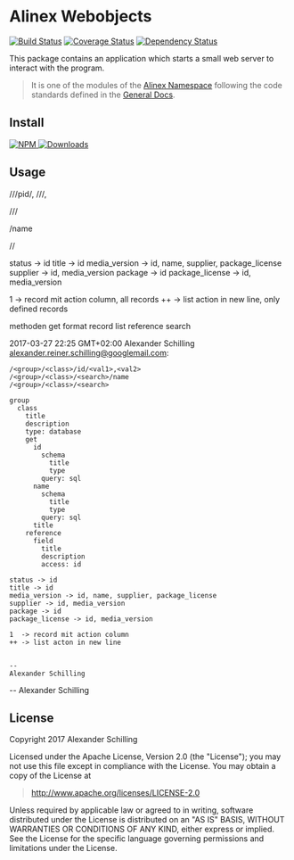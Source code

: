 Alinex Webobjects
=================================================

[![Build Status](https://travis-ci.org/alinex/node-webobjects.svg?branch=master)](https://travis-ci.org/alinex/node-webobjects)
[![Coverage Status](https://coveralls.io/repos/alinex/node-webobjects/badge.png?branch=master)](https://coveralls.io/r/alinex/node-webobjects?branch=master)
[![Dependency Status](https://gemnasium.com/alinex/node-webobjects.png)](https://gemnasium.com/alinex/node-webobjects)

This package contains an application which starts a small web server to interact
with the program.


> It is one of the modules of the [Alinex Namespace](http://alinex.github.io/code.html)
> following the code standards defined in the [General Docs](http://alinex.github.io/develop).


Install
-------------------------------------------------

[![NPM](https://nodei.co/npm/alinex-webobjects.png?downloads=true&downloadRank=true&stars=true)
 ![Downloads](https://nodei.co/npm-dl/alinex-webobjects.png?months=9&height=3)
](https://www.npmjs.com/package/alinex-webobjects)


Usage
-------------------------------------------------



/<group>/<class>/pid/<val1>,<val2>
/<group>/<class>/<val1>,<val2>

/<group>/<class>/<search>/name

/<group>/<class>


status -> id
title -> id
media_version -> id, name, supplier, package_license
supplier -> id, media_version
package -> id
package_license -> id, media_version

1  -> record mit action column, all records
++ -> list action in new line, only defined records

methoden
  get
  format
  record
  list
  reference
  search


2017-03-27 22:25 GMT+02:00 Alexander Schilling <alexander.reiner.schilling@googlemail.com>:

    /<group>/<class>/id/<val1>,<val2>
    /<group>/<class>/<search>/name
    /<group>/<class>/<search>

    group
      class
        title
        description
        type: database
        get
          id
            schema
              title
              type
            query: sql
          name
            schema
              title
              type
            query: sql
          title
        reference
          field
            title
            description
            access: id

    status -> id
    title -> id
    media_version -> id, name, supplier, package_license
    supplier -> id, media_version
    package -> id
    package_license -> id, media_version

    1  -> record mit action column
    ++ -> list acton in new line


    --
    Alexander Schilling




--
Alexander Schilling



License
-------------------------------------------------

Copyright 2017 Alexander Schilling

Licensed under the Apache License, Version 2.0 (the "License");
you may not use this file except in compliance with the License.
You may obtain a copy of the License at

>  <http://www.apache.org/licenses/LICENSE-2.0>

Unless required by applicable law or agreed to in writing, software
distributed under the License is distributed on an "AS IS" BASIS,
WITHOUT WARRANTIES OR CONDITIONS OF ANY KIND, either express or implied.
See the License for the specific language governing permissions and
limitations under the License.
